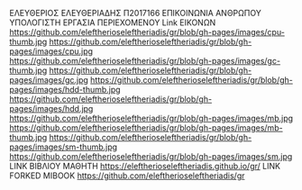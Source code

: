ΕΛΕΥΘΕΡΙΟΣ ΕΛΕΥΘΕΡΙΑΔΗΣ
Π2017166
ΕΠΙΚΟΙΝΩΝΙΑ ΑΝΘΡΩΠΟΥ ΥΠΟΛΟΓΙΣΤΗ
ΕΡΓΑΣΙΑ ΠΕΡΙΕΧΟΜΕΝΟΥ
Link ΕΙΚΟΝΩΝ
https://github.com/eleftherioseleftheriadis/gr/blob/gh-pages/images/cpu-thumb.jpg
https://github.com/eleftherioseleftheriadis/gr/blob/gh-pages/images/cpu.jpg
https://github.com/eleftherioseleftheriadis/gr/blob/gh-pages/images/gc-thumb.jpg
https://github.com/eleftherioseleftheriadis/gr/blob/gh-pages/images/gc.jpg
https://github.com/eleftherioseleftheriadis/gr/blob/gh-pages/images/hdd-thumb.jpg
https://github.com/eleftherioseleftheriadis/gr/blob/gh-pages/images/hdd.jpg
https://github.com/eleftherioseleftheriadis/gr/blob/gh-pages/images/mb.jpg
https://github.com/eleftherioseleftheriadis/gr/blob/gh-pages/images/mb-thumb.jpg
https://github.com/eleftherioseleftheriadis/gr/blob/gh-pages/images/sm-thumb.jpg
https://github.com/eleftherioseleftheriadis/gr/blob/gh-pages/images/sm.jpg
LINK ΒΙΒΛΙΟΥ ΜΑΘΗΤΗ
https://eleftherioseleftheriadis.github.io/gr/
LINK FORKED MIBOOK
https://github.com/eleftherioseleftheriadis/gr
